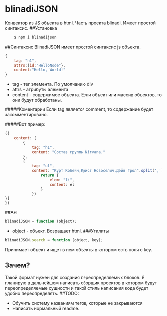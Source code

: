 # blinadiJSON
Конвектор из JS объекта в html. Часть проекта blinadi. Имеет простой синтаксис. 
##Установка
```bash
    $ npm i blinadijson
```
##Синтаксис
BlinadiJSON имеет простой синтаксис js объекта.
```js
{
    tag: "h1",
    attrs:{id:"HelloNode"},
    content:"Hello, World!"
}
```
* tag - тег элемента. По умолчанию div
* attrs - атрибуты элемента
* content - содержимое объекта. Если объект или массив объектов, то они будут обработаны.
 
#####Коментарии
Если tag является comment, то содержание будет закомментировано. 

#####Вот пример:

``` js
({
    content: [
        {
            tag: "h1",
            content: "Состав группы Nirvana."
        },
        {
            tag: "ul",
            content: "Курт Кобейн,Крист Новоселич,Дэйв Грол".split(',').map(function (el) {
                return {
                    elem: "li",
                    content: el
                }
            })
}]
}) 

```
##API

``` js
blinadiJSON = function (object);
```
* object - объект.
Возращает html.
###Утилиты

``` js
blinadiJSON.search = function (object, key);
```
Принимает объект и ищет в нем объекты в котором есть поля с key.
## Зачем?
Такой формат нужен для создания переопределяемых блоков. Я планирую в дальнейшем написать сборщик проектов в котором будут переопределяемые сущности и такой стиль написания кода будет удобно переопределять.
##TODO:
* Обучить систему названиям тегов, которые не закрываются
* Написать нормальный readme.
